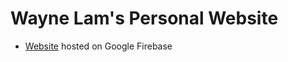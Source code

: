 # Wayne Lam's Personal Website
- [Website](https://wlpersonal-a637e.web.app/) hosted on Google Firebase
